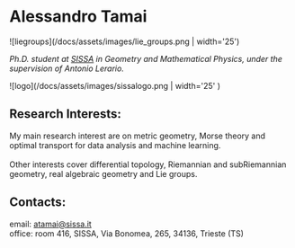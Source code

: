 
# Alessandro Tamai

![liegroups](/docs/assets/images/lie_groups.png | width='25')


​_Ph.D. student at [SISSA](https://www.sissa.it) in Geometry and Mathematical Physics, 
under the supervision of Antonio Lerario._

![logo](/docs/assets/images/sissalogo.png | width='25' )

## Research Interests:

My main research interest are on metric geometry, Morse theory and optimal transport for data analysis and machine learning.
\
\
Other interests cover differential topology, Riemannian and subRiemannian geometry, real algebraic geometry and Lie groups.



## Contacts:

email:  atamai@sissa.it
\
office: room 416, SISSA, Via Bonomea, 265, 34136, Trieste (TS)


